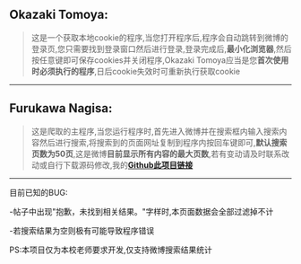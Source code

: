 ## Okazaki Tomoya:
>这是一个获取本地cookie的程序,当您打开程序后,程序会自动跳转到微博的登录页,您只需要找到登录窗口然后进行登录,登录完成后,**最小化浏览器**,然后按任意键即可保存cookies并关闭程序,Okazaki Tomoya应当是您**首次使用时必须执行的程序**,日后cookie失效时可重新执行获取cookie
---
## Furukawa Nagisa:
>这是爬取的主程序,当您运行程序时,首先进入微博并在搜索框内输入搜索内容然后进行搜索,将搜索到的页面网址复制到程序内按回车键即可,**默认搜索页数为50页**,这是微博**目前显示所有内容的最大页数**,若有变动请及时联系改动或自行下载源码修改,我的[**Github此项目链接**](https://github.com/aurora-wangq/Okazaki-Tomoya-and-Furukawa-Nagisa)

---
目前已知的BUG:

-帖子中出现"抱歉，未找到相关结果。"字样时,本页面数据会全部过滤掉不计

-若搜索结果为空则极有可能导致程序错误

PS:本项目仅为本校老师要求开发,仅支持微博搜索结果统计


